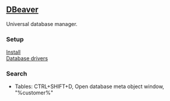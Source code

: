 ## [DBeaver](https://dbeaver.com)

Universal database manager.

### Setup

[Install](Docs\GeneralUserGuide\Installation)  
[Database drivers](Docs\DatabaseManagement\DatabaseDrivers)

### Search

* Tables: CTRL+SHIFT+D, Open database meta object window, "%customer%"
